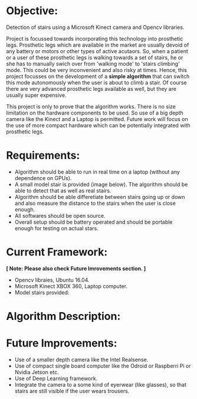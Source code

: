 # Objective:
Detection of stairs using a Microsoft Kinect camera and Opencv libraries.

Project is focussed towards incorporating this technology into prosthetic legs.
Prosthetic legs which are available in the market are usually devoid of any battery or motors or other types of active acutaors.
So, when a patient or a user of these prosthetic legs is walking towards a set of stairs, he or she has to manually swich over 
from 'walking mode' to 'stairs climbing' mode. This could be very inconvenient and also risky at times.
Hence, this project focusses on the development of a **simple algorithm** that can switch this mode autonomously when the user 
is about to climb a stair.
Of course there are very advanced prosthetic legs available as well, but they are usually super expensive.

This project is only to prove that the algorithm works. There is no size limitation on the hardware components to be used.
So use of a big depth camera like the Kinect and a Laptop is permitted. 
Future work will focus on the use of more compact hardware which can be potentially integrated with prosthetic legs.

# Requirements:
* Algorithm should be able to run in real time on a laptop (without any dependence on GPUs). 
* A small model stair is provided (image below). The algorithm should be able to detect that as well as real stairs.
* Algorithm should be able differetiate between stairs going up or down and also measure the distance to the stairs 
when the user is close enough.
* All softwares should be open source.
* Overall setup should be battery operated and should be portable enough for testing on actual stars.

# Current Framework:
**[ Note: Please also check Future Imrovements section. ]**
* Opencv libraies, Ubuntu 16.04.
* Microsoft Kinect XBOX 360, Laptop computer. 
* Model stairs provided:

# Algorithm Description:



# Future Improvements: 
* Use of a smaller depth camera like the Intel Realsense.
* Use of compact single board computer like the Odroid or Raspberri Pi or Nvidia Jetson etc.
* Use of Deep Learning framework.
* Integrate the camera to a some kind of eyerwear (like glasses), so that stairs are still visible if the user wears trousers.
